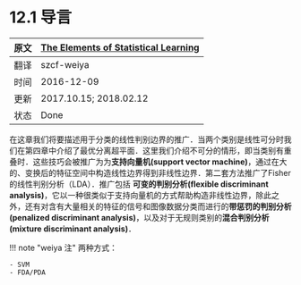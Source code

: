 # 12.1 导言

| 原文   | [The Elements of Statistical Learning](https://web.stanford.edu/~hastie/ElemStatLearn/printings/ESLII_print12.pdf) |
| ---- | ---------------------------------------- |
| 翻译   | szcf-weiya                               |
| 时间   | 2016-12-09                               |
| 更新|2017.10.15; 2018.02.12 |
|状态|Done|

在这章我们将要描述用于分类的线性判别边界的推广．当两个类别是线性可分时我们在第四章中介绍了最优分离超平面．这里我们介绍不可分的情形，即当类别有重叠时．这些技巧会被推广为为**支持向量机(support vector machine)**，通过在大的、变换后的特征空间中构造线性边界得到非线性边界．第二套方法推广了Fisher的线性判别分析（LDA）．推广包括 **可变的判别分析(flexible discriminant analysis)**，它以一种很类似于支持向量机的方式帮助构造非线性边界，除此之外，还有对含有大量相关的特征的信号和图像数据分类而进行的**带惩罚的判别分析(penalized discriminant analysis)**，以及对于无规则类别的**混合判别分析(mixture discriminant analysis)**．


!!! note "weiya 注"
	两种方式： 
	
	- SVM
	- FDA/PDA
